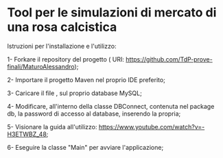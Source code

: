 # Tool per le simulazioni di mercato di una rosa calcistica


Istruzioni per l'installazione e l'utilizzo:

1- Forkare il repository del progetto ( URI: https://github.com/TdP-prove-finali/MaturoAlessandro);

2- Importare il progetto Maven nel proprio IDE preferito;

3- Caricare il file ,  sul proprio database MySQL;

4- Modificare, all'interno della classe DBConnect, contenuta nel package db, la password di accesso al database, inserendo la propria;

5- Visionare la guida all'utilizzo: https://www.youtube.com/watch?v=-H3ETWBZ_48;

6- Eseguire la classe "Main" per avviare l'applicazione;
